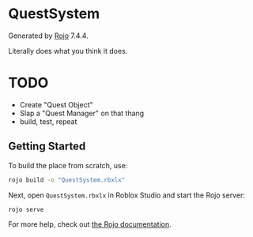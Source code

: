 # QuestSystem
Generated by [Rojo](https://github.com/rojo-rbx/rojo) 7.4.4.

Literally does what you think it does.

# TODO
* Create "Quest Object"
* Slap a "Quest Manager" on that thang
* build, test, repeat 

## Getting Started
To build the place from scratch, use:

```bash
rojo build -o "QuestSystem.rbxlx"
```

Next, open `QuestSystem.rbxlx` in Roblox Studio and start the Rojo server:

```bash
rojo serve
```

For more help, check out [the Rojo documentation](https://rojo.space/docs).